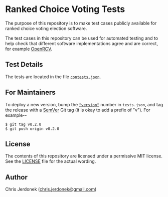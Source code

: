 Ranked Choice Voting Tests
==========================

The purpose of this repository is to make test cases publicly available
for ranked choice voting election software.

The test cases in this repository can be used for automated testing
and to help check that different software implementations agree and
are correct, for example [OpenRCV][openrcv_github].


Test Details
------------

The tests are located in the file [`contests.json`][test_data].


For Maintainers
---------------

To deploy a new version, bump the [`"version"`][version_number] number in
`tests.json`, and tag the release with a [SemVer][semver]
Git tag (it is okay to add a prefix of "v").  For example--

    $ git tag v0.2.0
    $ git push origin v0.2.0


License
-------

The contents of this repository are licensed under a permissive MIT license.
See the [LICENSE](LICENSE) file for the actual wording.


Author
------

Chris Jerdonek (<chris.jerdonek@gmail.com>)


[openrcv_github]: https://github.com/cjerdonek/open-rcv
[semver]: http://semver.org/
[test_data]: contests.json
[version_number]: https://github.com/cjerdonek/open-rcv-tests/blob/master/tests.json#L2
